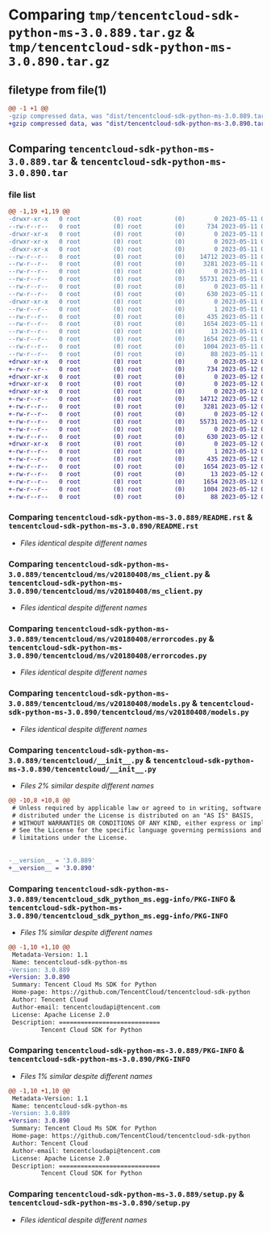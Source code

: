 # Comparing `tmp/tencentcloud-sdk-python-ms-3.0.889.tar.gz` & `tmp/tencentcloud-sdk-python-ms-3.0.890.tar.gz`

## filetype from file(1)

```diff
@@ -1 +1 @@
-gzip compressed data, was "dist/tencentcloud-sdk-python-ms-3.0.889.tar", last modified: Thu May 11 03:06:43 2023, max compression
+gzip compressed data, was "dist/tencentcloud-sdk-python-ms-3.0.890.tar", last modified: Fri May 12 03:10:36 2023, max compression
```

## Comparing `tencentcloud-sdk-python-ms-3.0.889.tar` & `tencentcloud-sdk-python-ms-3.0.890.tar`

### file list

```diff
@@ -1,19 +1,19 @@
-drwxr-xr-x   0 root         (0) root         (0)        0 2023-05-11 03:06:43.000000 tencentcloud-sdk-python-ms-3.0.889/
--rw-r--r--   0 root         (0) root         (0)      734 2023-05-11 03:06:43.000000 tencentcloud-sdk-python-ms-3.0.889/README.rst
-drwxr-xr-x   0 root         (0) root         (0)        0 2023-05-11 03:06:43.000000 tencentcloud-sdk-python-ms-3.0.889/tencentcloud/
-drwxr-xr-x   0 root         (0) root         (0)        0 2023-05-11 03:06:43.000000 tencentcloud-sdk-python-ms-3.0.889/tencentcloud/ms/
-drwxr-xr-x   0 root         (0) root         (0)        0 2023-05-11 03:06:43.000000 tencentcloud-sdk-python-ms-3.0.889/tencentcloud/ms/v20180408/
--rw-r--r--   0 root         (0) root         (0)    14712 2023-05-11 03:06:43.000000 tencentcloud-sdk-python-ms-3.0.889/tencentcloud/ms/v20180408/ms_client.py
--rw-r--r--   0 root         (0) root         (0)     3281 2023-05-11 03:06:43.000000 tencentcloud-sdk-python-ms-3.0.889/tencentcloud/ms/v20180408/errorcodes.py
--rw-r--r--   0 root         (0) root         (0)        0 2023-05-11 03:06:43.000000 tencentcloud-sdk-python-ms-3.0.889/tencentcloud/ms/v20180408/__init__.py
--rw-r--r--   0 root         (0) root         (0)    55731 2023-05-11 03:06:43.000000 tencentcloud-sdk-python-ms-3.0.889/tencentcloud/ms/v20180408/models.py
--rw-r--r--   0 root         (0) root         (0)        0 2023-05-11 03:06:43.000000 tencentcloud-sdk-python-ms-3.0.889/tencentcloud/ms/__init__.py
--rw-r--r--   0 root         (0) root         (0)      630 2023-05-11 03:06:43.000000 tencentcloud-sdk-python-ms-3.0.889/tencentcloud/__init__.py
-drwxr-xr-x   0 root         (0) root         (0)        0 2023-05-11 03:06:43.000000 tencentcloud-sdk-python-ms-3.0.889/tencentcloud_sdk_python_ms.egg-info/
--rw-r--r--   0 root         (0) root         (0)        1 2023-05-11 03:06:43.000000 tencentcloud-sdk-python-ms-3.0.889/tencentcloud_sdk_python_ms.egg-info/dependency_links.txt
--rw-r--r--   0 root         (0) root         (0)      435 2023-05-11 03:06:43.000000 tencentcloud-sdk-python-ms-3.0.889/tencentcloud_sdk_python_ms.egg-info/SOURCES.txt
--rw-r--r--   0 root         (0) root         (0)     1654 2023-05-11 03:06:43.000000 tencentcloud-sdk-python-ms-3.0.889/tencentcloud_sdk_python_ms.egg-info/PKG-INFO
--rw-r--r--   0 root         (0) root         (0)       13 2023-05-11 03:06:43.000000 tencentcloud-sdk-python-ms-3.0.889/tencentcloud_sdk_python_ms.egg-info/top_level.txt
--rw-r--r--   0 root         (0) root         (0)     1654 2023-05-11 03:06:43.000000 tencentcloud-sdk-python-ms-3.0.889/PKG-INFO
--rw-r--r--   0 root         (0) root         (0)     1004 2023-05-11 03:06:43.000000 tencentcloud-sdk-python-ms-3.0.889/setup.py
--rw-r--r--   0 root         (0) root         (0)       88 2023-05-11 03:06:43.000000 tencentcloud-sdk-python-ms-3.0.889/setup.cfg
+drwxr-xr-x   0 root         (0) root         (0)        0 2023-05-12 03:10:36.000000 tencentcloud-sdk-python-ms-3.0.890/
+-rw-r--r--   0 root         (0) root         (0)      734 2023-05-12 03:10:36.000000 tencentcloud-sdk-python-ms-3.0.890/README.rst
+drwxr-xr-x   0 root         (0) root         (0)        0 2023-05-12 03:10:36.000000 tencentcloud-sdk-python-ms-3.0.890/tencentcloud/
+drwxr-xr-x   0 root         (0) root         (0)        0 2023-05-12 03:10:36.000000 tencentcloud-sdk-python-ms-3.0.890/tencentcloud/ms/
+drwxr-xr-x   0 root         (0) root         (0)        0 2023-05-12 03:10:36.000000 tencentcloud-sdk-python-ms-3.0.890/tencentcloud/ms/v20180408/
+-rw-r--r--   0 root         (0) root         (0)    14712 2023-05-12 03:10:36.000000 tencentcloud-sdk-python-ms-3.0.890/tencentcloud/ms/v20180408/ms_client.py
+-rw-r--r--   0 root         (0) root         (0)     3281 2023-05-12 03:10:36.000000 tencentcloud-sdk-python-ms-3.0.890/tencentcloud/ms/v20180408/errorcodes.py
+-rw-r--r--   0 root         (0) root         (0)        0 2023-05-12 03:10:36.000000 tencentcloud-sdk-python-ms-3.0.890/tencentcloud/ms/v20180408/__init__.py
+-rw-r--r--   0 root         (0) root         (0)    55731 2023-05-12 03:10:36.000000 tencentcloud-sdk-python-ms-3.0.890/tencentcloud/ms/v20180408/models.py
+-rw-r--r--   0 root         (0) root         (0)        0 2023-05-12 03:10:36.000000 tencentcloud-sdk-python-ms-3.0.890/tencentcloud/ms/__init__.py
+-rw-r--r--   0 root         (0) root         (0)      630 2023-05-12 03:10:36.000000 tencentcloud-sdk-python-ms-3.0.890/tencentcloud/__init__.py
+drwxr-xr-x   0 root         (0) root         (0)        0 2023-05-12 03:10:36.000000 tencentcloud-sdk-python-ms-3.0.890/tencentcloud_sdk_python_ms.egg-info/
+-rw-r--r--   0 root         (0) root         (0)        1 2023-05-12 03:10:36.000000 tencentcloud-sdk-python-ms-3.0.890/tencentcloud_sdk_python_ms.egg-info/dependency_links.txt
+-rw-r--r--   0 root         (0) root         (0)      435 2023-05-12 03:10:36.000000 tencentcloud-sdk-python-ms-3.0.890/tencentcloud_sdk_python_ms.egg-info/SOURCES.txt
+-rw-r--r--   0 root         (0) root         (0)     1654 2023-05-12 03:10:36.000000 tencentcloud-sdk-python-ms-3.0.890/tencentcloud_sdk_python_ms.egg-info/PKG-INFO
+-rw-r--r--   0 root         (0) root         (0)       13 2023-05-12 03:10:36.000000 tencentcloud-sdk-python-ms-3.0.890/tencentcloud_sdk_python_ms.egg-info/top_level.txt
+-rw-r--r--   0 root         (0) root         (0)     1654 2023-05-12 03:10:36.000000 tencentcloud-sdk-python-ms-3.0.890/PKG-INFO
+-rw-r--r--   0 root         (0) root         (0)     1004 2023-05-12 03:10:36.000000 tencentcloud-sdk-python-ms-3.0.890/setup.py
+-rw-r--r--   0 root         (0) root         (0)       88 2023-05-12 03:10:36.000000 tencentcloud-sdk-python-ms-3.0.890/setup.cfg
```

### Comparing `tencentcloud-sdk-python-ms-3.0.889/README.rst` & `tencentcloud-sdk-python-ms-3.0.890/README.rst`

 * *Files identical despite different names*

### Comparing `tencentcloud-sdk-python-ms-3.0.889/tencentcloud/ms/v20180408/ms_client.py` & `tencentcloud-sdk-python-ms-3.0.890/tencentcloud/ms/v20180408/ms_client.py`

 * *Files identical despite different names*

### Comparing `tencentcloud-sdk-python-ms-3.0.889/tencentcloud/ms/v20180408/errorcodes.py` & `tencentcloud-sdk-python-ms-3.0.890/tencentcloud/ms/v20180408/errorcodes.py`

 * *Files identical despite different names*

### Comparing `tencentcloud-sdk-python-ms-3.0.889/tencentcloud/ms/v20180408/models.py` & `tencentcloud-sdk-python-ms-3.0.890/tencentcloud/ms/v20180408/models.py`

 * *Files identical despite different names*

### Comparing `tencentcloud-sdk-python-ms-3.0.889/tencentcloud/__init__.py` & `tencentcloud-sdk-python-ms-3.0.890/tencentcloud/__init__.py`

 * *Files 2% similar despite different names*

```diff
@@ -10,8 +10,8 @@
 # Unless required by applicable law or agreed to in writing, software
 # distributed under the License is distributed on an "AS IS" BASIS,
 # WITHOUT WARRANTIES OR CONDITIONS OF ANY KIND, either express or implied.
 # See the License for the specific language governing permissions and
 # limitations under the License.
 
 
-__version__ = '3.0.889'
+__version__ = '3.0.890'
```

### Comparing `tencentcloud-sdk-python-ms-3.0.889/tencentcloud_sdk_python_ms.egg-info/PKG-INFO` & `tencentcloud-sdk-python-ms-3.0.890/tencentcloud_sdk_python_ms.egg-info/PKG-INFO`

 * *Files 1% similar despite different names*

```diff
@@ -1,10 +1,10 @@
 Metadata-Version: 1.1
 Name: tencentcloud-sdk-python-ms
-Version: 3.0.889
+Version: 3.0.890
 Summary: Tencent Cloud Ms SDK for Python
 Home-page: https://github.com/TencentCloud/tencentcloud-sdk-python
 Author: Tencent Cloud
 Author-email: tencentcloudapi@tencent.com
 License: Apache License 2.0
 Description: ============================
         Tencent Cloud SDK for Python
```

### Comparing `tencentcloud-sdk-python-ms-3.0.889/PKG-INFO` & `tencentcloud-sdk-python-ms-3.0.890/PKG-INFO`

 * *Files 1% similar despite different names*

```diff
@@ -1,10 +1,10 @@
 Metadata-Version: 1.1
 Name: tencentcloud-sdk-python-ms
-Version: 3.0.889
+Version: 3.0.890
 Summary: Tencent Cloud Ms SDK for Python
 Home-page: https://github.com/TencentCloud/tencentcloud-sdk-python
 Author: Tencent Cloud
 Author-email: tencentcloudapi@tencent.com
 License: Apache License 2.0
 Description: ============================
         Tencent Cloud SDK for Python
```

### Comparing `tencentcloud-sdk-python-ms-3.0.889/setup.py` & `tencentcloud-sdk-python-ms-3.0.890/setup.py`

 * *Files identical despite different names*

